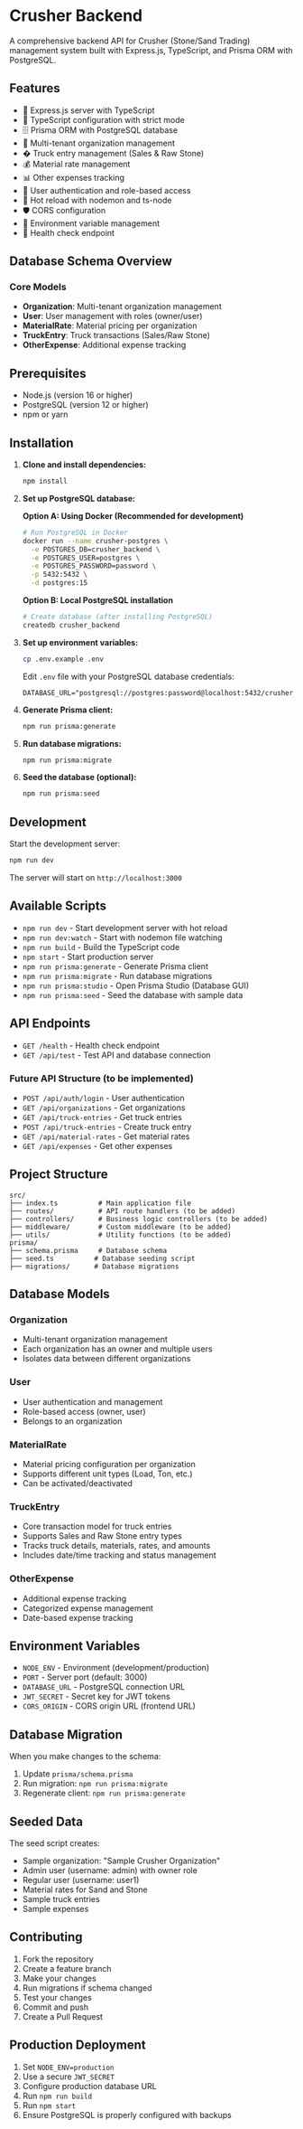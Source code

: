 # Crusher Backend

A comprehensive backend API for Crusher (Stone/Sand Trading) management system built with Express.js, TypeScript, and Prisma ORM with PostgreSQL.

## Features

- 🚀 Express.js server with TypeScript
- 🔧 TypeScript configuration with strict mode
- 🗄️ Prisma ORM with PostgreSQL database
- 👥 Multi-tenant organization management
- � Truck entry management (Sales & Raw Stone)
- 💰 Material rate management
- 📊 Other expenses tracking
- 🔐 User authentication and role-based access
- 🔄 Hot reload with nodemon and ts-node
- 🛡️ CORS configuration
- 📝 Environment variable management
- 🎯 Health check endpoint

## Database Schema Overview

### Core Models

- **Organization**: Multi-tenant organization management
- **User**: User management with roles (owner/user)
- **MaterialRate**: Material pricing per organization
- **TruckEntry**: Truck transactions (Sales/Raw Stone)
- **OtherExpense**: Additional expense tracking

## Prerequisites

- Node.js (version 16 or higher)
- PostgreSQL (version 12 or higher)
- npm or yarn

## Installation

1. **Clone and install dependencies:**

   ```bash
   npm install
   ```

2. **Set up PostgreSQL database:**

   **Option A: Using Docker (Recommended for development)**

   ```bash
   # Run PostgreSQL in Docker
   docker run --name crusher-postgres \
     -e POSTGRES_DB=crusher_backend \
     -e POSTGRES_USER=postgres \
     -e POSTGRES_PASSWORD=password \
     -p 5432:5432 \
     -d postgres:15
   ```

   **Option B: Local PostgreSQL installation**

   ```bash
   # Create database (after installing PostgreSQL)
   createdb crusher_backend
   ```

3. **Set up environment variables:**

   ```bash
   cp .env.example .env
   ```

   Edit `.env` file with your PostgreSQL database credentials:

   ```env
   DATABASE_URL="postgresql://postgres:password@localhost:5432/crusher_backend"
   ```

4. **Generate Prisma client:**

   ```bash
   npm run prisma:generate
   ```

5. **Run database migrations:**

   ```bash
   npm run prisma:migrate
   ```

6. **Seed the database (optional):**
   ```bash
   npm run prisma:seed
   ```

## Development

Start the development server:

```bash
npm run dev
```

The server will start on `http://localhost:3000`

## Available Scripts

- `npm run dev` - Start development server with hot reload
- `npm run dev:watch` - Start with nodemon file watching
- `npm run build` - Build the TypeScript code
- `npm start` - Start production server
- `npm run prisma:generate` - Generate Prisma client
- `npm run prisma:migrate` - Run database migrations
- `npm run prisma:studio` - Open Prisma Studio (Database GUI)
- `npm run prisma:seed` - Seed the database with sample data

## API Endpoints

- `GET /health` - Health check endpoint
- `GET /api/test` - Test API and database connection

### Future API Structure (to be implemented)

- `POST /api/auth/login` - User authentication
- `GET /api/organizations` - Get organizations
- `GET /api/truck-entries` - Get truck entries
- `POST /api/truck-entries` - Create truck entry
- `GET /api/material-rates` - Get material rates
- `GET /api/expenses` - Get other expenses

## Project Structure

```
src/
├── index.ts          # Main application file
├── routes/           # API route handlers (to be added)
├── controllers/      # Business logic controllers (to be added)
├── middleware/       # Custom middleware (to be added)
├── utils/            # Utility functions (to be added)
prisma/
├── schema.prisma     # Database schema
├── seed.ts          # Database seeding script
├── migrations/      # Database migrations
```

## Database Models

### Organization

- Multi-tenant organization management
- Each organization has an owner and multiple users
- Isolates data between different organizations

### User

- User authentication and management
- Role-based access (owner, user)
- Belongs to an organization

### MaterialRate

- Material pricing configuration per organization
- Supports different unit types (Load, Ton, etc.)
- Can be activated/deactivated

### TruckEntry

- Core transaction model for truck entries
- Supports Sales and Raw Stone entry types
- Tracks truck details, materials, rates, and amounts
- Includes date/time tracking and status management

### OtherExpense

- Additional expense tracking
- Categorized expense management
- Date-based expense tracking

## Environment Variables

- `NODE_ENV` - Environment (development/production)
- `PORT` - Server port (default: 3000)
- `DATABASE_URL` - PostgreSQL connection URL
- `JWT_SECRET` - Secret key for JWT tokens
- `CORS_ORIGIN` - CORS origin URL (frontend URL)

## Database Migration

When you make changes to the schema:

1. Update `prisma/schema.prisma`
2. Run migration: `npm run prisma:migrate`
3. Regenerate client: `npm run prisma:generate`

## Seeded Data

The seed script creates:

- Sample organization: "Sample Crusher Organization"
- Admin user (username: admin) with owner role
- Regular user (username: user1)
- Material rates for Sand and Stone
- Sample truck entries
- Sample expenses

## Contributing

1. Fork the repository
2. Create a feature branch
3. Make your changes
4. Run migrations if schema changed
5. Test your changes
6. Commit and push
7. Create a Pull Request

## Production Deployment

1. Set `NODE_ENV=production`
2. Use a secure `JWT_SECRET`
3. Configure production database URL
4. Run `npm run build`
5. Run `npm start`
6. Ensure PostgreSQL is properly configured with backups
